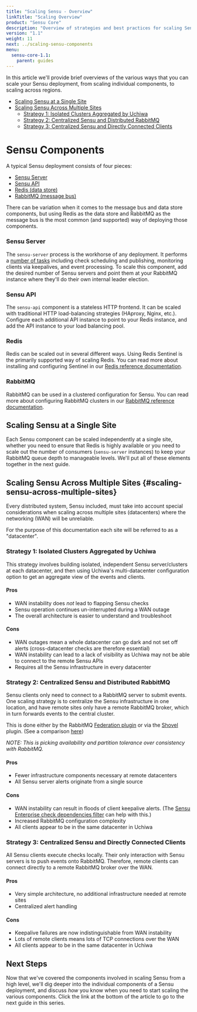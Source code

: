 ```yaml
---
title: "Scaling Sensu - Overview"
linkTitle: "Scaling Overview"
product: "Sensu Core"
description: "Overview of strategies and best practices for scaling Sensu"
version: "1.1"
weight: 11
next: ../scaling-sensu-components
menu:
  sensu-core-1.1:
    parent: guides
---
```


In this article we'll provide brief overviews of the various ways that you can scale your Sensu deployment, from scaling individual components, to scaling across regions.

- [Scaling Sensu at a Single Site](#scaling-sensu-at-a-single-site)
- [Scaling Sensu Across Multiple Sites](#scaling-sensu-across-multiple-sites-scaling)
  - [Strategy 1: Isolated Clusters Aggregated by Uchiwa](#strategy-1-isolated-clusters-aggregated-by-uchiwa)
  - [Strategy 2: Centralized Sensu and Distributed RabbitMQ](#strategy-2-centralized-sensu-and-distributed-rabbitmq)
  - [Strategy 3: Centralized Sensu and Directly Connected Clients](#strategy-3-centralized-sensu-and-directly-connected-clients)

# Sensu Components

A typical Sensu deployment consists of four pieces:

- [Sensu Server](#sensu-server)
- [Sensu API](#sensu-api)
- [Redis (data store)](#redis)
- [RabbitMQ (message bus)](#rabbitmq)

There can be variation when it comes to the message bus and data store components, but using Redis as the data store and RabbitMQ as the message bus is the most common (and supported) way of deploying those components.

### Sensu Server

The `sensu-server` process is the workhorse of any deployment. It performs a [number of tasks][1] including check scheduling and publishing, monitoring clients via keepalives, and event processing. To scale this component, add the desired number of Sensu servers and point them at your RabbitMQ instance where they'll do their own internal leader election.

### Sensu API

The `sensu-api` component is a stateless HTTP frontend. It can be scaled with traditional HTTP load-balancing strategies (HAproxy, Nginx, etc.). Configure each additional API instance to point to your Redis instance, and add the API instance to your load balancing pool.

### Redis

Redis can be scaled out in several different ways. Using Redis Sentinel is the primarily supported way of scaling Redis. You can read more about installing and configuring Sentinel in our [Redis reference documentation][2].

### RabbitMQ

RabbitMQ can be used in a clustered configuration for Sensu. You can read more about configuring RabbitMQ clusters in our [RabbitMQ reference documentation][3].

## Scaling Sensu at a Single Site

Each Sensu component can be scaled independently at a single site, whether you need to ensure that Redis is highly available or you need to scale out the number of consumers (`sensu-server` instances) to keep your RabbitMQ queue depth to manageable levels. We'll put all of these elements together in the next guide.

## Scaling Sensu Across Multiple Sites {#scaling-sensu-across-multiple-sites}

Every distributed system, Sensu included, must take into account special considerations when scaling across multiple sites (datacenters) where the networking (WAN) will be unreliable.

For the purpose of this documentation each site will be referred to as a "datacenter".

### Strategy 1: Isolated Clusters Aggregated by Uchiwa

This strategy involves building isolated, independent Sensu server/clusters at each datacenter, and then using Uchiwa's multi-datacenter configuration option to get an aggregate view of the events and clients.

#### Pros

* WAN instability does *not* lead to flapping Sensu checks
* Sensu operation continues un-interrupted during a WAN outage
* The overall architecture is easier to understand and troubleshoot

#### Cons

* WAN outages mean a whole datacenter can go dark and not set off alerts (cross-datacenter checks are therefore essential)
* WAN instability can lead to a lack of visibility as Uchiwa may not be able to connect to the remote Sensu APIs
* Requires all the Sensu infrastructure in every datacenter

### Strategy 2: Centralized Sensu and Distributed RabbitMQ

Sensu clients only need to connect to a RabbitMQ server to submit events. One scaling strategy is to centralize the Sensu infrastructure in one location, and have remote sites only have a remote RabbitMQ broker, which in turn forwards events to the central cluster.

This is done either by the RabbitMQ [Federation plugin][4] or via the [Shovel][5] plugin. (See a comparison [here][6])

_NOTE: This is picking availability and partition tolerance over consistency with RabbitMQ._

#### Pros

* Fewer infrastructure components necessary at remote datacenters
* All Sensu server alerts originate from a single source

#### Cons

* WAN instability can result in floods of client keepalive alerts. (The [Sensu Enterprise check dependencies filter][7] can help with this.)
* Increased RabbitMQ configuration complexity
* All clients appear to be in the same datacenter in Uchiwa

### Strategy 3: Centralized Sensu and Directly Connected Clients

All Sensu clients execute checks locally. Their only interaction with Sensu servers is to push events onto RabbitMQ. Therefore, remote clients can connect directly to a remote RabbitMQ broker over the WAN.

#### Pros

* Very simple architecture, no additional infrastructure needed at remote sites
* Centralized alert handling

#### Cons

* Keepalive failures are now indistinguishable from WAN instability
* Lots of remote clients means lots of TCP connections over the WAN
* All clients appear to be in the same datacenter in Uchiwa

## Next Steps

Now that we've covered the components involved in scaling Sensu from a high level, we'll dig deeper into the individual components of a Sensu deployment, and discuss _how_ you know when you need to start scaling the various components. Click the link at the bottom of the article to go to the next guide in this series.

<!-- LINKS -->
[1]: ../../reference/server/#what-is-the-sensu-server
[2]: ../../reference/redis/
[3]: ../../reference/rabbitmq/
[4]: https://www.rabbitmq.com/federation.html
[5]: https://www.rabbitmq.com/shovel.html
[6]: https://www.rabbitmq.com/distributed.html
[7]: /sensu-enterprise/latest/filters/check-dependencies
